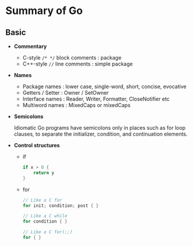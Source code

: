 # Summary of Go

## Basic
- **Commentary**
  - C-style `/* */` block comments : package
  - C++-style `//` line comments : simple package

- **Names**
  - Package names : lower case, single-word, short, concise, evocative
  - Getters / Setter : Owner / SetOwner
  - Interface names : Reader, Writer, Formatter, CloseNotifier etc
  - Multiword names : MixedCaps or mixedCaps

- **Semicolons**

  Idiomatic Go programs have semicolons only in places such as for loop clauses, to separate the initializer, condition, and continuation elements.
  
- **Control structures**
  - if
    ```go
    if x > 0 {
        return y
    }
    ```
  - for
    ```go
    // Like a C for
    for init; condition; post { }

    // Like a C while
    for condition { }

    // Like a C for(;;)
    for { }
    ```
